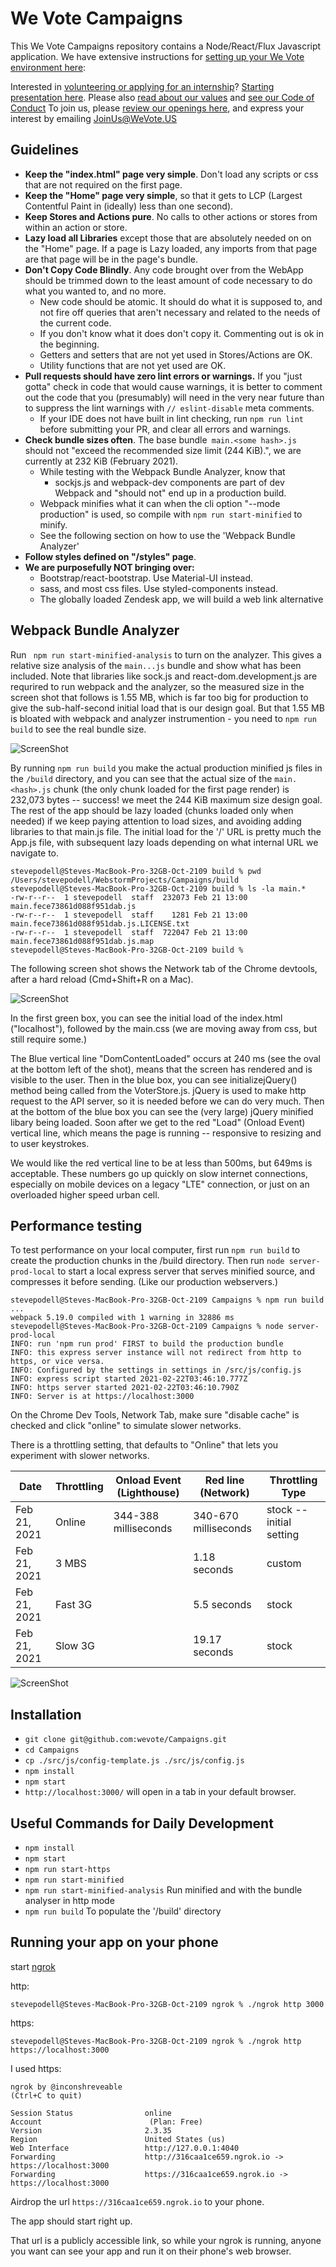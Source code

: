 # We Vote Campaigns

This We Vote Campaigns repository contains a Node/React/Flux Javascript application. We have extensive instructions for [setting up your We Vote environment here](https://github.com/wevote/WebApp):

Interested in [volunteering or applying for an internship](https://www.idealist.org/en/nonprofit/f917ce3db61a46cb8ad2b0d4e335f0af-we-vote-oakland#opportunities)? [Starting presentation here](https://prezi.com/5v4drd74pt6n/we-vote-introduction-strategic-landscape/).
Please also [read about our values](https://docs.google.com/document/d/12qBXevI3mVKUsGmXL8mrDMPnWJ1SYw9zX9LGW5cozgg/edit) and
[see our Code of Conduct](CODE_OF_CONDUCT.md)
To join us, please [review our openings here](https://www.idealist.org/en/nonprofit/f917ce3db61a46cb8ad2b0d4e335f0af-we-vote-oakland#opportunities), and express your interest by emailing JoinUs@WeVote.US


## Guidelines

- **Keep the "index.html" page very simple**. Don't load any scripts or css that are not required on the first page.
- **Keep the "Home" page very simple**, so that it gets to LCP (Largest Contentful Paint in (ideally) less than one second).
- **Keep Stores and Actions pure**.  No calls to other actions or stores from within an action or store.
- **Lazy load all Libraries** except those that are absolutely needed on on the "Home" page.  If a page is Lazy loaded, any imports from that page are that page will be in the page's bundle.
- **Don't Copy Code Blindly**.  Any code brought over from the WebApp should be trimmed down to the least amount of code necessary to
  do what you wanted to, and no more.
  - New code should be atomic. It should do what it is supposed to, and not fire off queries that aren't necessary and related to the needs of the current code.
  - If you don't know what it does don't copy it.  Commenting out is ok in the beginning.
  - Getters and setters that are not yet used in Stores/Actions are OK.
  - Utility functions that are not yet used are OK.
- **Pull requests should have zero lint errors or warnings.**  If you "just gotta" check in code that would
  cause warnings, it is better to comment out the code that you (presumably) will need in the very near future than to
  suppress the lint warnings with `// eslint-disable` meta comments.
  - If your IDE does not have built in lint checking, run `npm run lint` before submitting your PR, and clear all errors and warnings.
- **Check bundle sizes often**.  The base bundle` main.<some hash>.js` should not "exceed the recommended size limit (244 KiB).", we are currently
  at 232 KiB (February 2021).
  - While testing with the Webpack Bundle Analyzer, know that
    - sockjs.js and webpack-dev components are part of dev Webpack and "should not" end up in a production build.
  - Webpack minifies what it can when the cli option  "--mode production" is used, so compile with `npm run start-minified` to minify.
  - See the following section on how to use the 'Webpack Bundle Analyzer'
- **Follow styles defined on "/styles" page**.
- **We are purposefully NOT bringing over:**
  - Bootstrap/react-bootstrap.  Use Material-UI instead.
  - sass, and most css files.  Use styled-components instead.
  - The globally loaded Zendesk app, we will build a web link alternative

## Webpack Bundle Analyzer
Run ` npm run start-minified-analysis` to turn on the analyzer.  This gives a relative size analysis of the `main...js` bundle and
show what has been included.  Note that libraries like sock.js and react-dom.development.js are requrired
to run webpack and the analyzer, so the measured size in the screen shot that follows is 1.55 MB, which is far too big for
production to give the sub-half-second initial load that is our design goal.  But that 1.55 MB is bloated with webpack and analyzer
instrumention - you need to `npm run build` to see the real bundle size.

![ScreenShot](./docs/images/WebpackBundleAnalyzer.png)

By running `npm run build` you make the actual production minified js files in the `/build` directory, and you can see that the
actual size of the `main.<hash>.js` chunk (the only chunk loaded for the first page render) is 232,073 bytes -- success!  we meet the
244 KiB maximum size design goal.  
The rest of the app should be lazy loaded (chunks loaded only when needed) if we keep paying attention to load sizes,
and avoiding adding libraries to that main.js file.  The initial load for the '/' URL is pretty much the App.js file,
with subsequent lazy loads depending on what internal URL we navigate to.
```
stevepodell@Steves-MacBook-Pro-32GB-Oct-2109 build % pwd 
/Users/stevepodell/WebstormProjects/Campaigns/build
stevepodell@Steves-MacBook-Pro-32GB-Oct-2109 build % ls -la main.*
-rw-r--r--  1 stevepodell  staff  232073 Feb 21 13:00 main.fece73861d088f951dab.js
-rw-r--r--  1 stevepodell  staff    1281 Feb 21 13:00 main.fece73861d088f951dab.js.LICENSE.txt
-rw-r--r--  1 stevepodell  staff  722047 Feb 21 13:00 main.fece73861d088f951dab.js.map
stevepodell@Steves-MacBook-Pro-32GB-Oct-2109 build % 
```
The following screen shot shows the Network tab of the Chrome devtools, after a hard reload (Cmd+Shift+R on a Mac).

![ScreenShot](./docs/images/ChromeDevToolsNetworkTab.png)

In the first green box, you can see the initial load of the index.html ("localhost"), followed by the
main.css (we are moving away from css, but still require some.)

The Blue vertical line "DomContentLoaded" occurs at
240 ms (see the oval at the bottom left of the shot), means that the screen has rendered and is visible to the
user.  Then in the blue box, you can see initializejQuery() method being called from the VoterStore.js.  jQuery is used
to make http request to the API server, so it is needed before we can do very much.  Then at the bottom of the
blue box you can see the (very large) jQuery minified libary being loaded.  Soon after we get to the red
"Load" (Onload Event) vertical line, which means the page is running -- responsive to resizing and to user keystrokes.

We would like the red vertical line to be at less than 500ms, but 649ms is acceptable.  These numbers go up
quickly on slow internet connections, especially on mobile devices on a legacy "LTE" connection, or just on an overloaded
higher speed urban cell.

## Performance testing

To test performance on your local computer, first run `npm run build` to create the production chunks in the /build directory.
Then run `node server-prod-local` to start a local express server that serves minified source, and compresses it before sending.
(Like our production webservers.)

```angular2html
stevepodell@Steves-MacBook-Pro-32GB-Oct-2109 Campaigns % npm run build
...
webpack 5.19.0 compiled with 1 warning in 32886 ms
stevepodell@Steves-MacBook-Pro-32GB-Oct-2109 Campaigns % node server-prod-local
INFO: run 'npm run prod' FIRST to build the production bundle
INFO: this express server instance will not redirect from http to https, or vice versa.
INFO: Configured by the settings in settings in /src/js/config.js
INFO: express script started 2021-02-22T03:46:10.777Z
INFO: https server started 2021-02-22T03:46:10.790Z
INFO: Server is at https://localhost:3000
```


On the Chrome Dev Tools, Network Tab, make sure "disable cache" is checked and click "online" to simulate
slower networks.

There is a throttling setting, that defaults to "Online" that lets you experiment with slower networks.

| Date | Throttling | Onload Event (Lighthouse) | Red line (Network) | Throttling Type |
| --- | --- | --- | ---| ---|
| Feb 21, 2021 | Online | 344-388 milliseconds | 340-670 milliseconds | stock -- initial setting  |
| Feb 21, 2021 | 3 MBS | | 1.18 seconds | custom |
| Feb 21, 2021 | Fast 3G | | 5.5 seconds | stock |
| Feb 21, 2021 | Slow 3G | | 19.17 seconds | stock |

![ScreenShot](./docs/images/DevToolsNetworkTabSpeedPopUp.png)


## Installation

- `git clone git@github.com:wevote/Campaigns.git`
- `cd Campaigns`
- `cp ./src/js/config-template.js ./src/js/config.js`
- `npm install`
- `npm start`
- `http://localhost:3000/` will open in a tab in your default browser.


## Useful Commands for Daily Development

- `npm install`
- `npm start`
- `npm run start-https`
- `npm run start-minified`
- `npm run start-minified-analysis`   Run minified and with the bundle analyser in http mode
- `npm run build`                     To populate the '/build' directory

## Running your app on your phone

start [ngrok](https://ngrok.com/)

http:

    stevepodell@Steves-MacBook-Pro-32GB-Oct-2109 ngrok % ./ngrok http 3000

https:

    stevepodell@Steves-MacBook-Pro-32GB-Oct-2109 ngrok % ./ngrok http https://localhost:3000

I used https:

    ngrok by @inconshreveable                                                                                                                   (Ctrl+C to quit)
                                                                                                                                                            
    Session Status                online                                                                                                                        
    Account                        (Plan: Free)                                                                                                                 
    Version                       2.3.35                                                                                                                        
    Region                        United States (us)                                                                                                            
    Web Interface                 http://127.0.0.1:4040                                                                                                         
    Forwarding                    http://316caa1ce659.ngrok.io -> https://localhost:3000                                                                        
    Forwarding                    https://316caa1ce659.ngrok.io -> https://localhost:3000     

Airdrop the url  `https://316caa1ce659.ngrok.io` to your phone.

The app should start right up.

That url is a publicly accessible link, so while your ngrok is running, anyone you want can see your app and run it on their phone's web browser.
